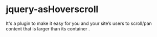 jquery-asHoverscroll
====================

It's a plugin to make it easy for you and your site’s users to scroll/pan content that is larger than its container . 
